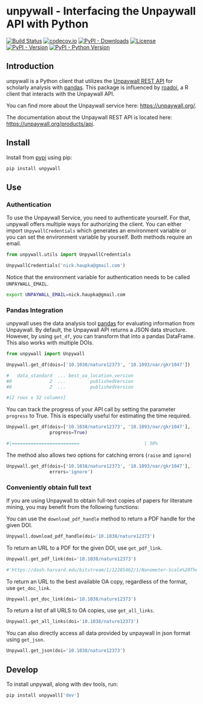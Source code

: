 # unpywall - Interfacing the Unpaywall API with Python

[![Build Status](https://travis-ci.org/unpywall/unpywall.svg?branch=master)](https://travis-ci.org/github/unpywall/unpywall)
[![codecov.io](https://codecov.io/gh/unpywall/unpywall/branch/master/graph/badge.svg)](https://codecov.io/gh/unpywall/unpywall?branch=master)
[![PyPI - Downloads](https://img.shields.io/pypi/dm/unpywall)](https://pypi.org/project/unpywall/)
[![License](https://img.shields.io/github/license/unpywall/unpywall)](https://github.com/unpywall/unpywall/blob/master/LICENSE.txt)
[![PyPI - Version](https://img.shields.io/pypi/v/unpywall)](https://pypi.org/project/unpywall/)
[![PyPI - Python Version](https://img.shields.io/pypi/pyversions/unpywall)](https://pypi.org/project/unpywall/)

## Introduction

unpywall is a Python client that utilizes the [Unpaywall REST API](https://unpaywall.org/products/api) for scholarly analysis with [pandas](https://pandas.pydata.org/). This package is influenced by [roadoi](https://github.com/ropensci/roadoi), a R client that interacts with the Unpaywall API.

You can find more about the Unpaywall service here: https://unpaywall.org/.

The documentation about the Unpaywall REST API is located here: https://unpaywall.org/products/api.


## Install

Install from [pypi](https://pypi.org/project/unpywall/) using pip:
```python
pip install unpywall
```

## Use

### Authentication

To use the Unpaywall Service, you need to authenticate yourself. For that, unpywall offers multiple ways for authorizing the client. You can either import `UnpywallCredentials` which generates an environment variable or you can set the environment variable by yourself. Both methods require an email.

```python
from unpywall.utils import UnpywallCredentials

UnpywallCredentials('nick.haupka@gmail.com')
```

Notice that the environment variable for authentication needs to be called `UNPAYWALL_EMAIL`.

```bash
export UNPAYWALL_EMAIL=nick.haupka@gmail.com
```

### Pandas Integration

unpywall uses the data analysis tool [pandas](https://pandas.pydata.org/) for evaluating information from Unpaywall. By default, the Unpaywall API returns a JSON data structure. However, by using `get_df`, you can transform that into a pandas DataFrame. This also works with multiple DOIs.

```python
from unpywall import Unpywall

Unpywall.get_df(dois=['10.1038/nature12373', '10.1093/nar/gkr1047'])

#   data_standard  ... best_oa_location.version
#0              2  ...         publishedVersion
#0              2  ...         publishedVersion

#[2 rows x 32 columns]
```

You can track the progress of your API call by setting the parameter `progress` to True. This is especially useful for estimating the time required.

```python
Unpywall.get_df(dois=['10.1038/nature12373', '10.1093/nar/gkr1047'],
                progress=True)

#|=========================                        | 50%
```

The method also allows two options for catching errors (`raise` and `ignore`)

```python
Unpywall.get_df(dois=['10.1038/nature12373', '10.1093/nar/gkr1047'],
                errors='ignore')
```

### Conveniently obtain full text

If you are using Unpaywall to obtain full-text copies of papers for literature mining, you may benefit from the following functions:

You can use the `download_pdf_handle` method to return a PDF handle for the given DOI.

```python
Unpywall.download_pdf_handle(doi='10.1038/nature12373')
```

To return an URL to a PDF for the given DOI, use `get_pdf_link`.

```python
Unpywall.get_pdf_link(doi='10.1038/nature12373')

#'https://dash.harvard.edu/bitstream/1/12285462/1/Nanometer-Scale%20Thermometry.pdf'
```

To return an URL to the best available OA copy, regardless of the format, use `get_doc_link`.

```python
Unpywall.get_doc_link(doi='10.1038/nature12373')
```

To return a list of all URLS to OA copies, use `get_all_links`.

```python
Unpywall.get_all_links(doi='10.1038/nature12373')
```

You can also directly access all data provided by unpaywall in json format using `get_json`.

```python
Unpywall.get_json(doi='10.1038/nature12373')
```

## Develop

To install unpywall, along with dev tools, run:

```python
pip install unpywall['dev']
```
